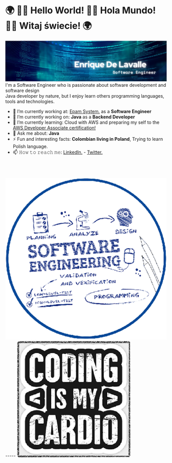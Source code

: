 # 🌍 👋🏾 **Hello World!** 👋🏾 **Hola Mundo!** 👋🏾 **Witaj świecie!** 🌍 

<img src="https://raw.githubusercontent.com/EnriqueDeLavalle/EnriqueDeLavalle/master/images/gh-header-image.png" alt="Enrique De Lavalle - Software Engineer">
I'm a Software Engineer who is passionate about software development and software design  <br>
Java developer by nature, but I enjoy learn others programming languages, tools and technologies. <br> 

- 🏢 I’m currently working at: <a href="https://www.epam.com/"> Epam System.</a>  as a **Software Engineer**
- 🔭 I’m currently working on: **Java** as a **Backend Developer**
- 🌱 I’m currently learning: Cloud with AWS and preparing my self to the <a href="https://aws.amazon.com/certification/certified-developer-associate/"> AWS Developer Associate certification!</a>
- 💬 Ask me about: **Java**
- ⚡ Fun and interesting facts: **Colombian living in Poland**, Trying to learn Polish language.
- 📫 𝙷𝚘𝚠 𝚝𝚘 𝚛𝚎𝚊𝚌𝚑 𝚖𝚎:  <a href="https://www.linkedin.com/in/enrique-de-lavalle-rizo/"> LinkedIn.</a> -  <a href="https://twitter.com/EnriqueDLavalle"> Twitter.</a>

 <br> <br> <br>
<img src="https://raw.githubusercontent.com/EnriqueDeLavalle/EnriqueDeLavalle/master/images/seng.svg"/> ----- <img src="https://raw.githubusercontent.com/EnriqueDeLavalle/EnriqueDeLavalle/master/images/coding.png" height="80%"/>
